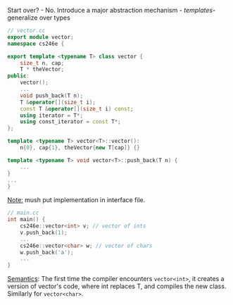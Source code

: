 Start over? - No.
Introduce a major abstraction mechanism - *templates*- generalize over types
```c++
// vector.cc
export module vector;
namespace cs246e {

export template <typename T> class vector {
	size_t n, cap;
	T * theVector;
public:
	vector();
	... 
	void push_back(T n);
	T &operator[](size_t i);
	const T &operator[](size_t i) const;
	using iterator = T*;
	using const_iterator = const T*;
};

template <typename T> vector<T>::vector(): 
	n{0}, cap{1}, theVector{new T[cap]} {}

template <typename T> void vector<T>::push_back(T n) {
	...
}
...
}
```
<u>Note:</u> mush put implementation in interface file.
```c++
// main.cc
int main() {
	cs246e::vector<int> v; // vector of ints
	v.push_back(1);
	...
	cs246e::vector<char> w; // vector of chars
	w.push_back('a');
	...
}
```

<u>Semantics</u>: The first time the compiler encounters `vector<int>`, it creates a version of vector's code, where int replaces T, and compiles the new class.
Similarly for `vector<char>`.

